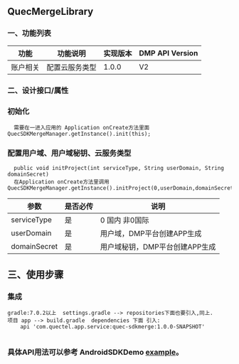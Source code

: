 
## QuecMergeLibrary

### 一、功能列表

|功能	|功能说明	|实现版本	|DMP API Version|
| --- | --- | --- | --- |
|账户相关| 配置云服务类型|	1.0.0	| V2|

### 二、设计接口/属性

### 初始化
```
  需要在一进入应用的 Application onCreate方法里面QuecSDKMergeManager.getInstance().init(this);

```

### 配置用户域、用户域秘钥、云服务类型
```
  public void initProject(int serviceType, String userDomain, String domainSecret)
  在Application onCreate方法里调用 QuecSDKMergeManager.getInstance().initProject(0,userDomain,domainSecret);

```

|参数	|是否必传	|说明	|
| --- | --- | --- | 
|serviceType| 是|	0 国内   非0国际	|
|userDomain| 是|	用户域，DMP平台创建APP生成	|
|domainSecret| 是|	用户域秘钥，DMP平台创建APP生成	|


## 三、使用步骤
### 集成
```
gradle:7.0.2以上  settings.gradle --> repositories下面也要引入,同上.
项目 app --> build.gradle  dependencies 下面 引入:
    api 'com.quectel.app.service:quec-sdkmerge:1.0.0-SNAPSHOT'
    
```

### 具体API用法可以参考 AndroidSDKDemo [example](http://192.168.23.184:8108/frontend/app/AndroidSDK/AndroidSDKDemo.git )。




